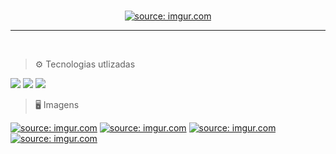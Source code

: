 <br/>
<p align="center">
<a href="https://imgur.com/bpKXacK"><img src="https://i.imgur.com/bpKXacK.png" title="source: imgur.com" /></a>
<p/>
<hr>

<br/>

> ⚙ Tecnologias utlizadas
<img src="https://img.shields.io/badge/React-20232A?style=for-the-badge&logo=react&logoColor=61DAFB"/>
<img src="https://img.shields.io/badge/styled--components-DB7093?style=for-the-badge&logo=styledcomponents&logoColor=white"/>
<img src="https://i.imgur.com/tbWvxRj.png"/>
<br/>

> 🖥 Imagens 

<a href="https://imgur.com/kR8ZfT7"><img src="https://i.imgur.com/kR8ZfT7.png" title="source: imgur.com" /></a>
<a href="https://imgur.com/Dv6tQzi"><img src="https://i.imgur.com/Dv6tQzi.png" title="source: imgur.com" /></a>
<a href="https://imgur.com/1W32NOQ"><img src="https://i.imgur.com/1W32NOQ.png" title="source: imgur.com" /></a>\
<a href="https://imgur.com/KVUZ0Dv"><img src="https://i.imgur.com/KVUZ0Dv.png" title="source: imgur.com" /></a>
<br/>
<br/>
